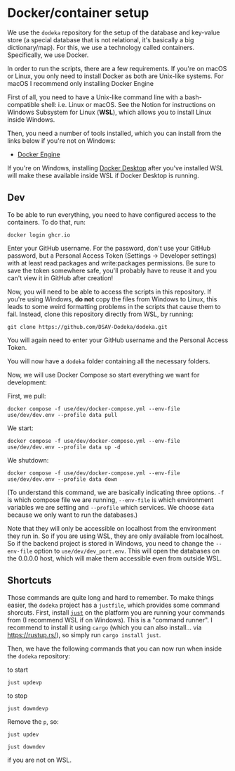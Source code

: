 # Docker/container setup

We use the `dodeka` repository for the setup of the database and key-value store (a special database that is not relational, it's basically a big dictionary/map). For this, we use a technology called containers. Specifically, we use Docker.

In order to run the scripts, there are a few requirements. If you're on macOS or Linux, you only need to install Docker as both are Unix-like systems. For macOS I recommend only installing Docker Engine

First of all, you need to have a Unix-like command line with a bash-compatible shell: i.e. Linux or macOS. See the Notion for instructions on Windows Subsystem for Linux (**WSL**), which allows you to install Linux inside Windows.

Then, you need a number of tools installed, which you can install from the links below if you're not on Windows:

* [Docker Engine](https://docs.docker.com/engine/install/)

If you're on Windows, installing [Docker Desktop](https://www.docker.com/products/docker-desktop) after you've installed WSL will make these available inside WSL if Docker Desktop is running.

## Dev

To be able to run everything, you need to have configured access to the containers. To do that, run:

```shell
docker login ghcr.io
```

Enter your GitHub username. For the password, don't use your GitHub password, but a Personal Access Token (Settings -> Developer settings) with at least read:packages and write:packages permissions. Be sure to save the token somewhere safe, you'll probably have to reuse it and you can't view it in GitHub after creation!

Now, you will need to be able to access the scripts in this repository. If you're using Windows, **do not** copy the files from Windows to Linux, this leads to some weird formatting problems in the scripts that cause them to fail. Instead, clone this repository directly from WSL, by running:

`git clone https://github.com/DSAV-Dodeka/dodeka.git`

You will again need to enter your GitHub username and the Personal Access Token.

You will now have a `dodeka` folder containing all the necessary folders.

Now, we will use Docker Compose so start everything we want for development:

First, we pull:

```shell
docker compose -f use/dev/docker-compose.yml --env-file use/dev/dev.env --profile data pull
```

We start:

```shell
docker compose -f use/dev/docker-compose.yml --env-file use/dev/dev.env --profile data up -d
```

We shutdown:

```shell
docker compose -f use/dev/docker-compose.yml --env-file use/dev/dev.env --profile data down
```

(To understand this command, we are basically indicating three options. `-f` is which compose file we are running, `--env-file` is which environment variables we are setting and `--profile` which services. We choose `data` because we only want to run the databases.)

Note that they will only be accessible on localhost from the environment they run in. So if you are using WSL, they are only available from localhost. So if the backend project is stored in Windows, you need to change the `--env-file` option to `use/dev/dev_port.env`. This will open the databases on the 0.0.0.0 host, which will make them accessible even from outside WSL.

## Shortcuts

Those commands are quite long and hard to remember. To make things easier, the `dodeka` project has a `justfile`, which provides some command shorcuts. First, install [`just`](https://just.system) on the platform you are running your commands from (I recommend WSL if on Windows). This is a "command runner". I recommend to install it using `cargo` (which you can also install... via https://rustup.rs/), so simply run `cargo install just`. 

Then, we have the following commands that you can now run when inside the `dodeka` repository: 

to start
```
just updevp
```

to stop
```
just downdevp
```


Remove the `p`, so:

```
just updev

just downdev
```

if you are not on WSL.


